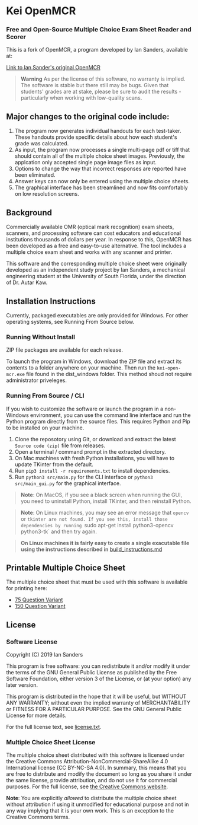 # Kei OpenMCR

### Free and Open-Source Multiple Choice Exam Sheet Reader and Scorer

This is a fork of OpenMCR, a program developed by Ian Sanders, available at:

[Link to Ian Sander's original OpenMCR](https://github.com/iansan5653/open-mcr)

> **Warning** As per the license of this software, no warranty is implied. The software is stable but there still may be bugs. Given that students' grades are at stake, please be sure to audit the results - particularly when working with low-quality scans.

## Major changes to the original code include:
 1. The program now generates individual handouts for each test-taker. These handouts provide specific details about how each student's grade was calculated.
 2. As input, the program now processes a single multi-page pdf or tiff that should contain all of the multiple choice sheet images. Previously, the applcation only accepted single page image files as input.
 3. Options to change the way that incorrect responses are reported have been eliminated.
 4. Answer keys can now only be entered using the multiple choice sheets.
 5. The graphical interface has been streamlined and now fits comfortably on low resolution screens.

## Background

Commercially available OMR (optical mark recognition) exam sheets, scanners, and processing software can cost educators and educational institutions thousands of dollars per year. In response to this, OpenMCR has been developed as a free and easy-to-use alternative. The tool includes a multiple choice exam sheet and works with any scanner and printer.

This software and the corresponding multiple choice sheet were originally developed as an independent study project by Ian Sanders, a mechanical engineering student at the University of South Florida, under the direction of Dr. Autar Kaw.

## Installation Instructions

Currently, packaged executables are only provided for Windows. For other operating systems, see Running From Source below.

### Running Without Install

ZIP file packages are available for each release.

To launch the program in Windows, download the ZIP file and extract its contents to a folder anywhere on your machine. Then run the `kei-open-mcr.exe` file found in the dist_windows folder. This method shoud not require administrator priveleges.

### Running From Source / CLI

If you wish to customize the software or launch the program in a non-Windows environment, you can use the command line interface and run the Python program directly from the source files. This requires Python and Pip to be installed on your machine.

1. Clone the reposotory using Git, or download and extract the latest `Source code (zip)` file from releases.
2. Open a terminal / command prompt in the extracted directory.
3. On Mac machines with fresh Python installations, you will have to update TKinter from the default.
4. Run `pip3 install -r requirements.txt` to install dependencies.
5. Run `python3 src/main.py` for the CLI interface or `python3 src/main_gui.py` for the graphical interface.

> **Note**: On MacOS, if you see a black screen when running the GUI, you need to uninstall Python, install TKinter, and then reinstall Python.

> **Note**: On Linux machines, you may see an error message that `opencv` or `tkinter are not found. If you see this, install those dependencies by running `sudo apt-get install python3-opencv python3-tk` and then try again.

> **On Linux machines it is fairly easy to create a single exacutable file using the instructions described in** [build_instructions.md](./build_instructions.md)

## Printable Multiple Choice Sheet

The multiple choice sheet that must be used with this software is available for printing here:

* [75 Question Variant](https://github.com/orchardguides/kei-open-mcr/blob/main/src/assets/multiple_choice_sheet_75q.pdf)
* [150 Question Variant](https://github.com/orchardguides/kei-open-mcr/blob/main/src/assets/multiple_choice_sheet_150q.pdf)

## License

### Software License

Copyright (C) 2019 Ian Sanders

This program is free software: you can redistribute it and/or modify it under the terms of the GNU General Public License as published by the Free Software Foundation, either version 3 of the License, or (at your option) any later version.

This program is distributed in the hope that it will be useful, but WITHOUT ANY WARRANTY; without even the implied warranty of MERCHANTABILITY or FITNESS FOR A PARTICULAR PURPOSE.  See the GNU General Public License for more details.

For the full license text, see [license.txt](./license.txt).

### Multiple Choice Sheet License

The multiple choice sheet distributed with this software is licensed under the Creative Commons Attribution-NonCommercial-ShareAlike 4.0 International license (CC BY-NC-SA 4.0). In summary, this means that you are free to distribute and modify the document so long as you share it under the same license, provide attribution, and do not use it for commercial purposes. For the full license, see
[the Creative Commons website](https://creativecommons.org/licenses/by-nc-sa/4.0/).

**Note**: You are explicitly _allowed_ to distribute the multiple choice sheet without attribution if using it unmodified for educational purpose and not in any way implying that it is your own work. This is an exception to the Creative Commons terms. 
